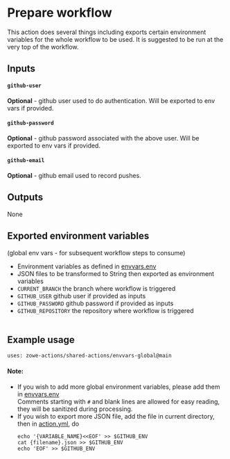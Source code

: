 # Prepare workflow

This action does several things including exports certain environment variables for the whole workflow to be used. It is suggested to be run at the very top of the workflow.

## Inputs
#### `github-user`
**Optional** - github user used to do authentication. Will be exported to env vars if provided.
#### `github-password`
**Optional** - github password associated with the above user. Will be exported to env vars if provided.
#### `github-email`
**Optional** - github email used to record pushes.

## Outputs
None

## Exported environment variables 
(global env vars - for subsequent workflow steps to consume)
- Environment variables as defined in [envvars.env](./envvars.env)
- JSON files to be transformed to String then exported as environment variables 
- `CURRENT_BRANCH` the branch where workflow is triggered
- `GITHUB_USER` github user if provided as inputs
- `GITHUB_PASSWORD` github password if provided as inputs
- `GITHUB_REPOSITORY` the repository where workflow is triggered
<br /><br />

## Example usage
```
uses: zowe-actions/shared-actions/envvars-global@main
```
#### Note:
- If you wish to add more global environment variables, please add them in [envvars.env](./envvars.env)\
  Comments starting with `#` and blank lines are allowed for easy reading, they will be sanitized during processing.
- If you wish to export more JSON file, add the file in current directory, then in [action.yml](./action.yml), do
  ```
  echo '{VARIABLE_NAME}<<EOF' >> $GITHUB_ENV
  cat {filename}.json >> $GITHUB_ENV
  echo 'EOF' >> $GITHUB_ENV
  ```
